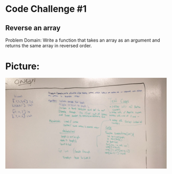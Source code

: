 # Code Challenge #1
## Reverse an array
Problem Domain: Write a function that takes an array as an argument and returns the same array in reversed order.
# Picture:
![solution](./assets/reverseArray.jpg)